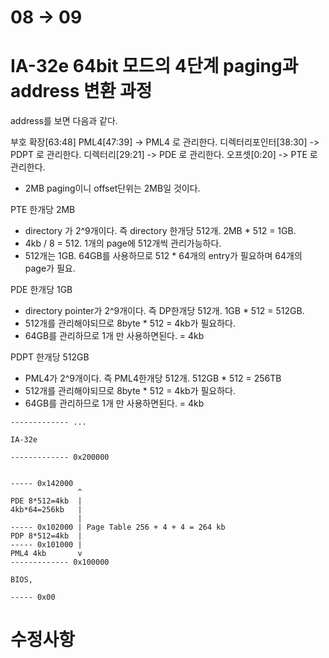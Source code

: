 # 08 -> 09

# IA-32e 64bit 모드의 4단계 paging과 address 변환 과정

address를 보면 다음과 같다.

부호 확장[63:48]
PML4[47:39] -> PML4 로 관리한다.
디렉터리포인터[38:30] -> PDPT 로 관리한다.
디렉터리[29:21] -> PDE 로 관리한다.
오프셋[0:20] -> PTE 로 관리한다.

- 2MB paging이니 offset단위는 2MB일 것이다.

PTE 한개당 2MB

- directory 가 2^9개이다. 즉 directory 한개당 512개. 2MB * 512 = 1GB.
- 4kb / 8 = 512. 1개의 page에 512개씩 관리가능하다.
- 512개는 1GB. 64GB를 사용하므로 512 * 64개의 entry가 필요하며 64개의 page가 필요.

PDE 한개당 1GB

- directory pointer가 2^9개이다. 즉 DP한개당 512개. 1GB * 512 = 512GB.
- 512개를 관리해야되므로 8byte * 512 = 4kb가 필요하다.
- 64GB를 관리하므로 1개 만 사용하면된다. = 4kb

PDPT 한개당 512GB

- PML4가 2^9개이다. 즉 PML4한개당 512개. 512GB * 512 = 256TB 
- 512개를 관리해야되므로 8byte * 512 = 4kb가 필요하다.
- 64GB를 관리하므로 1개 만 사용하면된다. = 4kb

```
------------- ...

IA-32e

------------- 0x200000


----- 0x142000 
               ^
PDE 8*512=4kb  |
4kb*64=256kb   |
               |
----- 0x102000 | Page Table 256 + 4 + 4 = 264 kb
PDP 8*512=4kb  |
----- 0x101000 |
PML4 4kb       v
------------- 0x100000

BIOS, 

----- 0x00
```

# 수정사항
